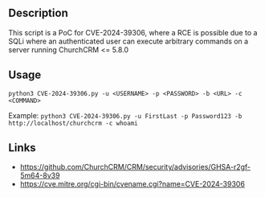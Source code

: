## Description

This script is a PoC for CVE-2024-39306, where a RCE is possible due to a SQLi where an authenticated user can execute arbitrary commands on a server running ChurchCRM <= 5.8.0

## Usage

```python3 CVE-2024-39306.py -u <USERNAME> -p <PASSWORD> -b <URL> -c <COMMAND>```

Example: ```python3 CVE-2024-39306.py -u FirstLast -p Password123 -b http://localhost/churchcrm -c whoami```

## Links

- https://github.com/ChurchCRM/CRM/security/advisories/GHSA-r2gf-5m64-8v39
- https://cve.mitre.org/cgi-bin/cvename.cgi?name=CVE-2024-39306
